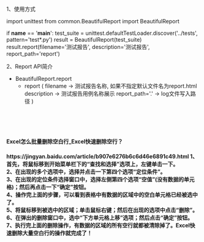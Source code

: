1、使用方式

import unittest
from common.BeautifulReport import BeautifulReport

if __name__ == '__main__':
    test_suite = unittest.defaultTestLoader.discover('../tests', pattern='test*.py')
    result = BeautifulReport(test_suite)
    result.report(filename='测试报告', description='测试报告', report_path='report')
    
2、Report API简介

- BeautifulReport.report
  - report (
    filename -> 测试报告名称, 如果不指定默认文件名为report.html
    description -> 测试报告用例名称展示
    report_path='.' -> log文件写入路径
    )

<br><br><br>

<h4>Excel怎么批量删除空白行_Excel快速删除空行？<h4>
https://jingyan.baidu.com/article/b907e6276b6c6d46e6891c49.html
1、首先，将鼠标移到开始菜单栏下的“查找和选择”选项上，左键单击一下。<br>
2、在出现的多个选项中，选择并点击一下第四个选项“定位条件”。<br>
3、在出现的定位条件选择窗口中，选择左侧第四个选项“空值”(没有数据的单元格)；然后再点击一下“确定”按钮。<br>
4、操作完上面的步骤，可以看到表格中有数据的区域中的空白单元格已经被选中了。<br>
5、将鼠标移到被选中的区域；单击鼠标右键；然后在出现的选项中点击“删除”。<br>
6、在弹出的删除窗口中，选中“下方单元格上移”选项；然后点击“确定”按钮。<br>
7、执行完上面的删除操作，有数据的区域的所有空行就都被清除掉了。Excel快速删除大量空白行的操作就完成了！<br>